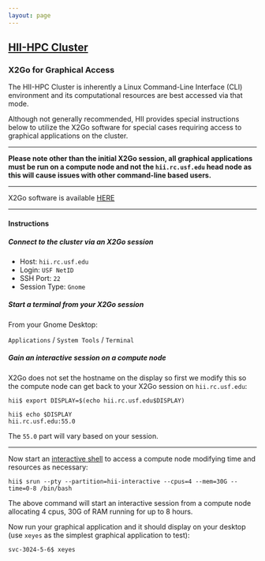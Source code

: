 ```yaml
---
layout: page
---
```


## [HII-HPC Cluster](../hii-hpc.html)

### X2Go for Graphical Access

The HII-HPC Cluster is inherently a Linux Command-Line Interface (CLI) environment and
its computational resources are best accessed via that mode.

Although not generally recommended, HII provides special instructions below to utilize the X2Go software
for special cases requiring access to graphical applications on the cluster.

---

**Please note other than the initial X2Go session, all graphical applications
must be run on a compute node and not the `hii.rc.usf.edu` head node as this will cause issues
with other command-line based users.**

---

X2Go software is available [HERE](http://wiki.x2go.org/doku.php)

---

#### Instructions

##### Connect to the cluster via an X2Go session

- Host: `hii.rc.usf.edu`
- Login: `USF NetID`
- SSH Port: `22`
- Session Type: `Gnome`

##### Start a terminal from your X2Go session

From your Gnome Desktop:

`Applications` / `System Tools` / `Terminal`

##### Gain an interactive session on a compute node

X2Go does not set the hostname on the display so first we modify this so the compute node
can get back to your X2Go session on `hii.rc.usf.edu`:

```
hii$ export DISPLAY=$(echo hii.rc.usf.edu$DISPLAY)

hii$ echo $DISPLAY
hii.rc.usf.edu:55.0
```

The `55.0` part will vary based on your session.

---

Now start an [interactive shell](interactive.html) to access a compute node modifying time and resources as necessary:

```
hii$ srun --pty --partition=hii-interactive --cpus=4 --mem=30G --time=0-8 /bin/bash
```

The above command will start an interactive session from a compute node allocating 4 cpus, 30G of RAM
running for up to 8 hours.

Now run your graphical application and it should display on your desktop
(use `xeyes` as the simplest graphical application to test):

```
svc-3024-5-6$ xeyes
```














